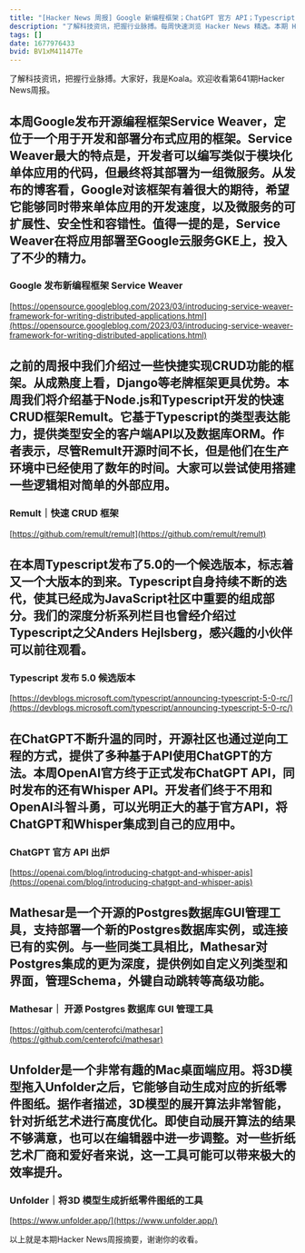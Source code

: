 ```yaml
---
title: "[Hacker News 周报] Google 新编程框架；ChatGPT 官方 API；Typescript 5.0；"
description: "了解科技资讯，把握行业脉搏。每周快速浏览 Hacker News 精选。本期 Hacker Newsletter 地址：https://mailchi.mp/hackernewsletter/641"
tags: []
date: 1677976433
bvid: BV1xM41147Te
---
```

了解科技资讯，把握行业脉搏。大家好，我是Koala。欢迎收看第641期Hacker News周报。

本周Google发布开源编程框架Service Weaver，定位于一个用于开发和部署分布式应用的框架。Service Weaver最大的特点是，开发者可以编写类似于模块化单体应用的代码，但最终将其部署为一组微服务。从发布的博客看，Google对该框架有着很大的期待，希望它能够同时带来单体应用的开发速度，以及微服务的可扩展性、安全性和容错性。值得一提的是，Service Weaver在将应用部署至Google云服务GKE上，投入了不少的精力。
---
### Google 发布新编程框架 Service Weaver
[https://opensource.googleblog.com/2023/03/introducing-service-weaver-framework-for-writing-distributed-applications.html](https://opensource.googleblog.com/2023/03/introducing-service-weaver-framework-for-writing-distributed-applications.html)

之前的周报中我们介绍过一些快捷实现CRUD功能的框架。从成熟度上看，Django等老牌框架更具优势。本周我们将介绍基于Node.js和Typescript开发的快速CRUD框架Remult。它基于Typescript的类型表达能力，提供类型安全的客户端API以及数据库ORM。作者表示，尽管Remult开源时间不长，但是他们在生产环境中已经使用了数年的时间。大家可以尝试使用搭建一些逻辑相对简单的外部应用。
---
### Remult｜快速 CRUD 框架
[https://github.com/remult/remult](https://github.com/remult/remult)

在本周Typescript发布了5.0的一个候选版本，标志着又一个大版本的到来。Typescript自身持续不断的迭代，使其已经成为JavaScript社区中重要的组成部分。我们的深度分析系列栏目也曾经介绍过Typescript之父Anders Hejlsberg，感兴趣的小伙伴可以前往观看。
---
### Typescript 发布 5.0 候选版本
[https://devblogs.microsoft.com/typescript/announcing-typescript-5-0-rc/](https://devblogs.microsoft.com/typescript/announcing-typescript-5-0-rc/)

在ChatGPT不断升温的同时，开源社区也通过逆向工程的方式，提供了多种基于API使用ChatGPT的方法。本周OpenAI官方终于正式发布ChatGPT API，同时发布的还有Whisper API。开发者们终于不用和OpenAI斗智斗勇，可以光明正大的基于官方API，将ChatGPT和Whisper集成到自己的应用中。
---
### ChatGPT 官方 API 出炉
[https://openai.com/blog/introducing-chatgpt-and-whisper-apis](https://openai.com/blog/introducing-chatgpt-and-whisper-apis)

Mathesar是一个开源的Postgres数据库GUI管理工具，支持部署一个新的Postgres数据库实例，或连接已有的实例。与一些同类工具相比，Mathesar对Postgres集成的更为深度，提供例如自定义列类型和界面，管理Schema，外键自动跳转等高级功能。
---
### Mathesar｜ 开源 Postgres 数据库 GUI 管理工具
[https://github.com/centerofci/mathesar](https://github.com/centerofci/mathesar)

Unfolder是一个非常有趣的Mac桌面端应用。将3D模型拖入Unfolder之后，它能够自动生成对应的折纸零件图纸。据作者描述，3D模型的展开算法非常智能，针对折纸艺术进行高度优化。即使自动展开算法的结果不够满意，也可以在编辑器中进一步调整。对一些折纸艺术厂商和爱好者来说，这一工具可能可以带来极大的效率提升。
---
### Unfolder｜将3D 模型生成折纸零件图纸的工具
[https://www.unfolder.app/](https://www.unfolder.app/)

以上就是本期Hacker News周报摘要，谢谢你的收看。


